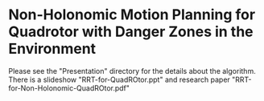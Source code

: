 # Non-Holonomic Motion Planning for Quadrotor with Danger Zones in the Environment

Please see the "Presentation" directory for the details about the algorithm. There is a slideshow "RRT-for-QuadROtor.ppt" and research paper "RRT-for-Non-Holonomic-QuadROtor.pdf"

